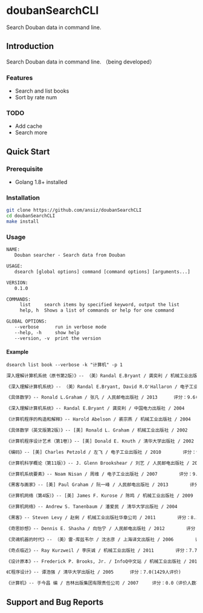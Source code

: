 # doubanSearchCLI

Search Douban data in command line.

## Introduction

Search Douban data in command line. （being developed）

### Features

- Search and list books
- Sort by rate num

### TODO

- Add cache
- Search more

## Quick Start

### Prerequisite

- Golang 1.8+ installed

### Installation

```bash
git clone https://github.com/ansiz/doubanSearchCLI
cd doubanSearchCLI
make install
```

### Usage

```txt
NAME:
   Douban searcher - Search data from Douban

USAGE:
   dsearch [global options] command [command options] [arguments...]

VERSION:
   0.1.0

COMMANDS:
     list     search items by specified keyword, output the list
     help, h  Shows a list of commands or help for one command

GLOBAL OPTIONS:
   --verbose      run in verbose mode
   --help, -h     show help
   --version, -v  print the version
```

#### Example

```txt
dsearch list book --verbose -k "计算机" -p 1

深入理解计算机系统（原书第2版）》-- （美）Randal E.Bryant / 龚奕利 / 机械工业出版社 / 2011		评分：9.7(2081人评价)

《深入理解计算机系统》-- （美）Randal E.Bryant, David R.O'Hallaron / 电子工业出版社 / 2006		评分：9.7(282人评价)

《具体数学》-- Ronald L.Graham / 张凡 / 人民邮电出版社 / 2013		评分：9.6(216人评价)

《深入理解计算机系统》-- Randal E.Bryant / 龚奕利 / 中国电力出版社 / 2004		评分：9.5(2560人评价)

《计算机程序的构造和解释》-- Harold Abelson / 裘宗燕 / 机械工业出版社 / 2004		评分：9.5(1935人评价)

《具体数学（英文版第2版）》-- [美] Ronald L. Graham / 机械工业出版社 / 2002		评分：9.5(802人评价)

《计算机程序设计艺术（第1卷）》-- [美] Donald E. Knuth / 清华大学出版社 / 2002		评分：9.4(445人评价)

《编码》-- [美] Charles Petzold / 左飞 / 电子工业出版社 / 2010		评分：9.2(2134人评价)

《计算机科学概论（第11版）》-- J. Glenn Brookshear / 刘艺 / 人民邮电出版社 / 2011		评分：9.2(254人评价)

《计算机系统要素》-- Noam Nisan / 周维 / 电子工业出版社 / 2007		评分：9.1(131人评价)

《黑客与画家》-- [美] Paul Graham / 阮一峰 / 人民邮电出版社 / 2013		评分：8.9(476人评价)

《计算机网络（第4版）》-- [美] James F. Kurose / 陈鸣 / 机械工业出版社 / 2009		评分：8.8(699人评价)

《计算机网络》-- Andrew S. Tanenbaum / 潘爱民 / 清华大学出版社 / 2004		评分：8.7(857人评价)

《黑客》-- Steven Levy / 赵俐 / 机械工业出版社华章公司 / 2011		评分：8.3(841人评价)

《奇思妙想》-- Dennis E. Shasha / 向怡宁 / 人民邮电出版社 / 2012		评分：8.1(304人评价)

《灵魂机器的时代》-- （美）雷·库兹韦尔 / 沈志彦 / 上海译文出版社 / 2006		评分：8.1(216人评价)

《奇点临近》-- Ray Kurzweil / 李庆诚 / 机械工业出版社 / 2011		评分：7.7(1198人评价)

《设计原本》-- Frederick P. Brooks, Jr. / InfoQ中文站 / 机械工业出版社 / 2011		评分：7.7(368人评价)

《C程序设计》-- 谭浩强 / 清华大学出版社 / 2005		评分：7.0(1429人评价)

《计算机》-- 于今昌 编 / 吉林出版集团有限责任公司 / 2007		评分：0.0（评价人数不足）
```

## Support and Bug Reports